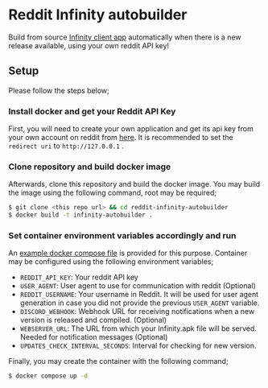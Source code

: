 # Reddit Infinity autobuilder

Build from source [Infinity client app](https://github.com/Docile-Alligator/Infinity-For-Reddit) automatically when there is a new release available, using your own reddit API key!

## Setup
Please follow the steps below;
### Install docker and get your Reddit API Key
First, you will need to create your own application and get its api key from your own account on reddit from [here](https://old.reddit.com/prefs/apps/). It is recommended to set the `redirect uri` to `http://127.0.0.1` .
### Clone repository and build docker image
Afterwards, clone this repository and build the docker image. You may build the image using the following command, root may be required;
```sh
$ git clone <this repo url> && cd reddit-infinity-autobuilder
$ docker build -t infinity-autobuilder .
```
### Set container environment variables accordingly and run
An [example docker compose file](docker-compose.yml) is provided for this purpose. Container may be configured using the following environment variables;

- `REDDIT_API_KEY`: Your reddit API key
- `USER_AGENT`: User agent to use for communication with reddit (Optional)
- `REDDIT_USERNAME`: Your username in Reddit. It will be used for user agent generation in case you did not provide the previous `USER_AGENT` variable.
- `DISCORD_WEBHOOK`: Webhook URL for receiving notifications when a new version is released and compiled. (Optional)
- `WEBSERVER_URL`: The URL from which your Infinity.apk file will be served. Needed for notification messages (Optional)
- `UPDATES_CHECK_INTERVAL_SECONDS`: Interval for checking for new version.

Finally, you may create the container with the following command;
```sh
$ docker compose up -d
```
